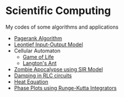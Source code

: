 # Scientific Computing
 My codes of some algorithms and applications

- [Pagerank Algorithm](https://github.com/paramrathour/Scientific-Computing/blob/master/Pagerank%20Algorithm.ipynb)
- [Leontief Input-Output Model](https://github.com/paramrathour/Scientific-Computing/tree/master/Leontief%20Input-Output%20Model)
- Cellular Automaton
  - [Game of Life](https://github.com/paramrathour/Scientific-Computing/tree/master/Cellular%20Automaton/Game%20of%20Life)
  - [Langton's Ant](https://github.com/paramrathour/Scientific-Computing/tree/master/Cellular%20Automaton/Langton's%20Ant)
- [Zombie Apocalypse using SIR Model]()
- [Damping in RLC circuits]()
- [Heat Equation]()
- [Phase Plots using Runge-Kutta Integrators]()